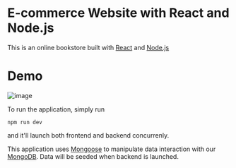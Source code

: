 # E-commerce Website with React and Node.js

This is an online bookstore built with [React](https://reactjs.org/) and [Node.js](https://nodejs.org/en/)
# Demo
![image](https://user-images.githubusercontent.com/38854724/161061728-5a9f85d6-d8cd-4663-b8ae-bf934a5d98e0.png)




To run the application, simply run 

`npm run dev`

and it'll launch both frontend and backend concurrenly.

This application uses [Mongoose](https://mongoosejs.com/) to manipulate data interaction with our [MongoDB](https://www.mongodb.com/). Data will be seeded when backend is launched. 
